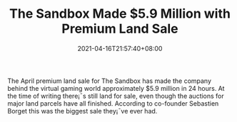 ﻿---
title: "The Sandbox Made $5.9 Million with Premium Land Sale"
date: 2021-04-16T21:57:40+08:00
lastmod: 2021-04-16T16:45:40+08:00
draft: false
authors: ["Louisa"]
description: "The April premium land sale for The Sandbox has made the company behind the virtual gaming world approximately $5.9 million in 24 hours. At the time of writing there¡¯s still land for sale, even though the auctions for major land parcels have all finished. According to co-founder Sebastien Borget this was the biggest sale they¡¯ve ever had."
featuredImage: "the-sandbox-made-5-9-million-with-premium-land-sale.png"
tags: ["Virtual World","Play to Earn"]
categories: ["news"]
news: ["Virtual World"]
weight: 
lightgallery: true
pinned: false
recommend: false
recommend1: false
---

The April premium land sale for The Sandbox has made the company behind the virtual gaming world approximately $5.9 million in 24 hours. At the time of writing there¡¯s still land for sale, even though the auctions for major land parcels have all finished. According to co-founder Sebastien Borget this was the biggest sale they¡¯ve ever had.

<!--more-->

